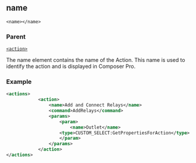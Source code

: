 ## name

`<name></name>`


### Parent

[`<action>`]()


The name element contains the name of the Action. This name is used to identify the action and is displayed  in Composer Pro.


### Example

```xml
<actions>
			<action>
				<name>Add and Connect Relays</name>
				<command>AddRelays</command>
				<params>
					<param>
						<name>Outlet</name>
					<type>CUSTOM_SELECT:GetPropertiesForAction</type>
					</param>
				</params>
			</action>
</actions>
```




